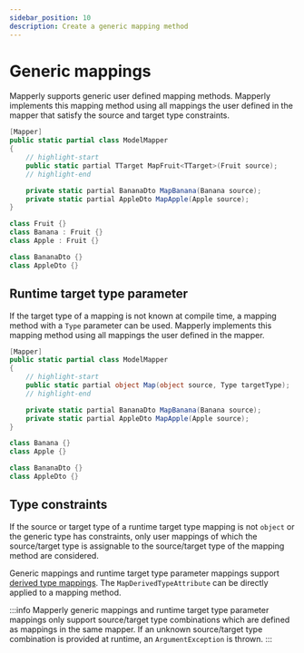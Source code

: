 ```yaml
---
sidebar_position: 10
description: Create a generic mapping method
---
```


# Generic mappings

Mapperly supports generic user defined mapping methods.
Mapperly implements this mapping method
using all mappings the user defined in the mapper that satisfy the source and target type constraints.

```csharp
[Mapper]
public static partial class ModelMapper
{
    // highlight-start
    public static partial TTarget MapFruit<TTarget>(Fruit source);
    // highlight-end

    private static partial BananaDto MapBanana(Banana source);
    private static partial AppleDto MapApple(Apple source);
}

class Fruit {}
class Banana : Fruit {}
class Apple : Fruit {}

class BananaDto {}
class AppleDto {}
```

## Runtime target type parameter

If the target type of a mapping is not known at compile time,
a mapping method with a `Type` parameter can be used.
Mapperly implements this mapping method
using all mappings the user defined in the mapper.

```csharp
[Mapper]
public static partial class ModelMapper
{
    // highlight-start
    public static partial object Map(object source, Type targetType);
    // highlight-end

    private static partial BananaDto MapBanana(Banana source);
    private static partial AppleDto MapApple(Apple source);
}

class Banana {}
class Apple {}

class BananaDto {}
class AppleDto {}
```

## Type constraints

If the source or target type of a runtime target type mapping is not `object` or the generic type has constraints,
only user mappings of which the source/target type is assignable to the source/target type of the mapping method are considered.

Generic mappings and runtime target type parameter mappings support [derived type mappings](./derived-type-mapping.md).
The `MapDerivedTypeAttribute` can be directly applied to a mapping method.

:::info
Mapperly generic mappings and runtime target type parameter mappings
only support source/target type combinations which are defined
as mappings in the same mapper.
If an unknown source/target type combination is provided at runtime,
an `ArgumentException` is thrown.
:::
